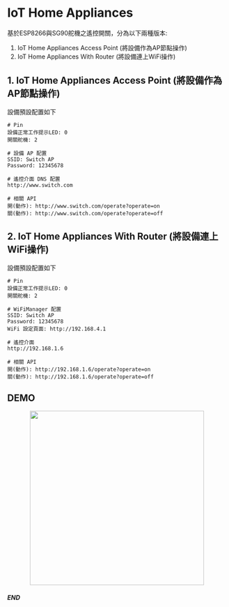 # IoT Home Appliances
基於ESP8266與SG90舵機之遙控開關，分為以下兩種版本:

1. IoT Home Appliances Access Point (將設備作為AP節點操作)
2. IoT Home Appliances Ｗith Router (將設備連上WiFi操作)

## 1. IoT Home Appliances Access Point (將設備作為AP節點操作)
設備預設配置如下
```
# Pin 
設備正常工作提示LED: 0
開關舵機: 2

# 設備 AP 配置
SSID: Switch AP
Password: 12345678

# 遙控介面 DNS 配置
http://www.switch.com

# 相關 API
開(動作): http://www.switch.com/operate?operate=on
關(動作): http://www.switch.com/operate?operate=off
```

## 2. IoT Home Appliances Ｗith Router (將設備連上WiFi操作)
設備預設配置如下
```
# Pin 
設備正常工作提示LED: 0
開關舵機: 2

# WiFiManager 配置
SSID: Switch AP
Password: 12345678
WiFi 設定頁面: http://192.168.4.1

# 遙控介面
http://192.168.1.6

# 相關 API
開(動作): http://192.168.1.6/operate?operate=on
關(動作): http://192.168.1.6/operate?operate=off
```

## DEMO
<p align="center">
    <img height="400px" src="https://raw.githubusercontent.com/alsk1369854/IoTHomeAppliances/master/screenshot/DeviceWorkingVideo.gif"/>
</p>

#### _END_